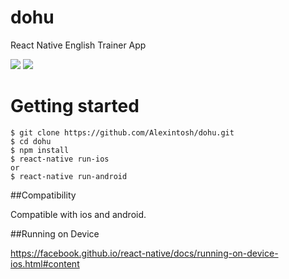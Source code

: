 # dohu
React Native English Trainer App

![](https://thumbs.gfycat.com/MediocreEmptyCrownofthornsstarfish-size_restricted.gif)
![](https://thumbs.gfycat.com/BewitchedBackBilby-size_restricted.gif)

# Getting started

```
$ git clone https://github.com/Alexintosh/dohu.git
$ cd dohu
$ npm install
$ react-native run-ios
or
$ react-native run-android
```

##Compatibility

Compatible with ios and android.

##Running on Device

https://facebook.github.io/react-native/docs/running-on-device-ios.html#content
